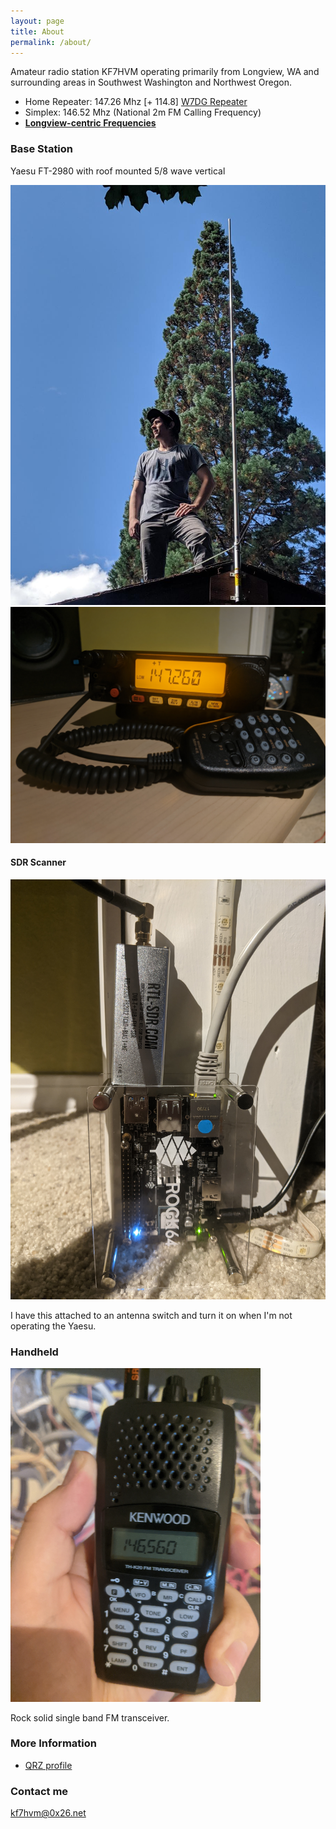 ```yaml
---
layout: page
title: About
permalink: /about/
---
```


Amateur radio station KF7HVM operating primarily from Longview, WA and surrounding areas in
Southwest Washington and Northwest Oregon.

* Home Repeater: 147.26 Mhz \[+ 114.8\] [W7DG Repeater](http://www.w7dg.org/w7dgreference.html)
* Simplex: 146.52 Mhz (National 2m FM Calling Frequency)
* [**Longview-centric Frequencies**](_posts/2020-09-22-longview-centric-frequencies.md)

### Base Station

Yaesu FT-2980 with roof mounted 5/8 wave vertical

<img src="/images/antenna_roof.jpg" alt="me standing on my roof next to the 2m vertical">
<img src="/images/yaesu-ft2980.jpg" alt="yaesu FT-2980">

#### SDR Scanner

<img src="/images/rtl-sdr.jpg" alt="rtl-sdr plugged into rock64">

I have this attached to an antenna switch and turn it on when I'm not operating the Yaesu.

### Handheld

<img src="/images/kenwood-th-k20a.jpg" alt="kenwood th-k20a" width=400>

Rock solid single band FM transceiver.


### More Information

* [QRZ profile](https://www.qrz.com/db/KF7HVM)

### Contact me

[kf7hvm@0x26.net](mailto:kf7hvm@0x26.net)
